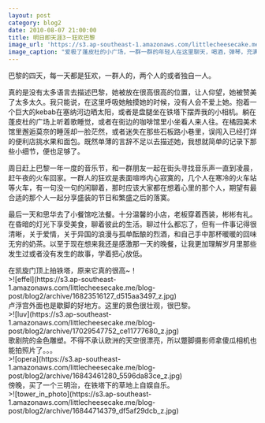 ```yaml
---
layout: post
category: blog2
date: 2010-08-07 21:00:00
title: 明日即天涯3－狂欢巴黎
image_url: 'https://s3.ap-southeast-1.amazonaws.com/littlecheesecake.me/blog-post/blog2/archive/16823517237_e5a19e8f31_o.jpg'
image_caption: "爱极了蓬皮杜的小广场，一群一群的年轻人在这里聊天，喝酒，弹琴，充满自由的气息。我就枕着包躺着，看天空中飞机划过……"
---
```


巴黎的四天，每一天都是狂欢，一群人的，两个人的或者独自一人。

真的是没有太多语言去描述巴黎，她被放在很高很高的位置，让人仰望，她被赞美了太多太久。我只能说，在这里呼吸她触摸她的时候，没有人会不爱上她。抱着一个巨大的kebab在塞纳河边晒太阳，或者是盘腿坐在铁塔下摆弄我的小相机。躺在蓬皮杜的广场上听着歌睡觉，或者在街边的咖啡馆里小坐看人来人往。在橘园美术馆里邂逅莫奈的睡莲却一脸茫然，或者迷失在那些石板路小巷里，误闯入已经打烊的便利店挑水果和面包。既然单薄的言辞不足以去描述她，我想就简单的记录下那些小细节，便也足够了。

周日赶上巴黎一年一度的音乐节，和一群朋友一起在街头寻找音乐声一直到凌晨，赶午夜的火车回家。一群人的狂欢是表面喧哗内心寂寞的，几个人在寒冷的火车站等火车，有一句没一句的闲聊着，那时应该大家都在想着心里的那个人，期望有最合适的那个人一起分享盛装的节日和繁盛之后的落寞。

最后一天和思华去了小餐馆吃法餐。十分温馨的小店，老板穿着西装，彬彬有礼。在昏暗的灯光下享受美食，聊着彼此的生活。聊过什么都忘了，但有一件事记得很清晰，关于爱情，关于异国的浪漫与孤单酝酿的烈酒，和自己手中那杯暖暖的回味无穷的奶茶。以至于现在想来我还是感激那一天的晚餐，让我更加理解岁月里那些发生过或者没有发生的故事，学着把心放低。

<figcaption>
在凯旋门顶上拍铁塔，原来它真的很高~！
</figcaption>
>![effel](https://s3.ap-southeast-1.amazonaws.com/littlecheesecake.me/blog-post/blog2/archive/16823516127_d515aa3497_z.jpg)

<figcaption>
卢浮宫外面也是歇脚的好地方。这里的景色很壮观，很巴黎。
</figcaption>
>![luv](https://s3.ap-southeast-1.amazonaws.com/littlecheesecake.me/blog-post/blog2/archive/17029547752_ce11777680_z.jpg)

<figcaption>
歌剧院的金色雕塑。不得不承认欧洲的天空很漂亮，所以蹩脚摄影师拿傻瓜相机也能拍照片了。。。
</figcaption>
>![opera](https://s3.ap-southeast-1.amazonaws.com/littlecheesecake.me/blog-post/blog2/archive/16843461280_5596da83ce_z.jpg)

<figcaption>
傍晚，买了一个三明治，在铁塔下的草地上自娱自乐。
</figcaption>
>![tower_in_photo](https://s3.ap-southeast-1.amazonaws.com/littlecheesecake.me/blog-post/blog2/archive/16844714379_df5af29dcb_z.jpg)
